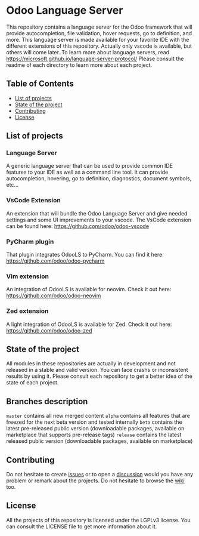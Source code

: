 # Odoo Language Server

This repository contains a language server for the Odoo framework that will provide autocompletion, file validation, hover requests, go to definition, and more. This language server is made available for your favorite IDE with the different extensions of this repository.
Actually only vscode is available, but others will come later.
To learn more about language servers, read https://microsoft.github.io/language-server-protocol/
Please consult the readme of each directory to learn more about each project.

## Table of Contents

- [List of projects](#list-of-projects)
- [State of the project](#state-of-the-project)
- [Contributing](#contributing)
- [License](#license)

## List of projects

### Language Server

A generic language server that can be used to provide common IDE features to your IDE as well as a command line tool.
It can provide autocompletion, hovering, go to definition, diagnostics, document symbols, etc...

### VsCode Extension

An extension that will bundle the Odoo Language Server and give needed settings and some UI improvements to your vscode.
The VsCode extension can be found here: https://github.com/odoo/odoo-vscode

### PyCharm plugin

That plugin integrates OdooLS to PyCharm. You can find it here: https://github.com/odoo/odoo-pycharm

### Vim extension

An integration of OdooLS is available for neovim. Check it out here: https://github.com/odoo/odoo-neovim

### Zed extension

A light integration of OdooLS is available for Zed. Check it out here: https://github.com/odoo/odoo-zed

## State of the project

All modules in these repositories are actually in development and not released in a stable and valid version. You can face crashs or inconsistent results by using it. Please consult each repository to get a better idea of the state of each project.

## Branches description

`master` contains all new merged content
`alpha` contains all features that are freezed for the next beta version and tested internally
`beta` contains the latest pre-released public version (downloadable packages, available on marketplace that supports pre-release tags)
`release` contains the latest released public version (downloadable packages, available on marketplace)

## Contributing

Do not hesitate to create [issues](https://github.com/odoo/odoo-ls/issues) or to open a [discussion](https://github.com/odoo/odoo-ls/discussions) would you have any problem or remark about the projects. Do not hesitate to browse the [wiki](https://github.com/odoo/odoo-ls/wiki) too.

## License

All the projects of this repository is licensed under the LGPLv3 license. You can consult the LICENSE file to get more information about it.
